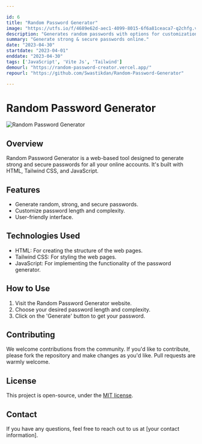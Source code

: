 ```yaml
---

id: 6
title: "Random Password Generator"
image: "https://utfs.io/f/4689e62d-aec1-4099-8015-6f6a81ceaca7-q2chfg.vercel.app.png"
description: "Generates random passwords with options for customization of password length and complexity."
summary: "Generate strong & secure passwords online."
date: "2023-04-30"
startdate: "2023-04-01"
enddate: "2023-04-30"
tags: ['JavaScript', 'Vite Js', 'Tailwind']
demourl: "https://random-password-creator.vercel.app/"
repourl: "https://github.com/Swastikdan/Random-Password-Generator"

---
```


# Random Password Generator

![Random Password Generator](https://utfs.io/f/4689e62d-aec1-4099-8015-6f6a81ceaca7-q2chfg.vercel.app.png)

## Overview
Random Password Generator is a web-based tool designed to generate strong and secure passwords for all your online accounts. It's built with HTML, Tailwind CSS, and JavaScript.

## Features
- Generate random, strong, and secure passwords.
- Customize password length and complexity.
- User-friendly interface.

## Technologies Used
- HTML: For creating the structure of the web pages.
- Tailwind CSS: For styling the web pages.
- JavaScript: For implementing the functionality of the password generator.

## How to Use
1. Visit the Random Password Generator website.
2. Choose your desired password length and complexity.
3. Click on the 'Generate' button to get your password.

## Contributing
We welcome contributions from the community. If you'd like to contribute, please fork the repository and make changes as you'd like. Pull requests are warmly welcome.

## License
This project is open-source, under the [MIT license](LICENSE).

## Contact
If you have any questions, feel free to reach out to us at [your contact information].
